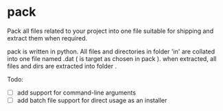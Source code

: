 # pack

Pack all files related to your project into one file suitable for shipping and extract them when required.

pack is written in python. All files and directories in folder 'in' are collated into one file named <target>.dat ( <target> 
is target as chosen in pack ). when extracted, all files and dirs are extracted into folder <target>.

Todo:

- [ ] add support for command-line arguments 
- [ ] add batch file support for direct usage as an installer
